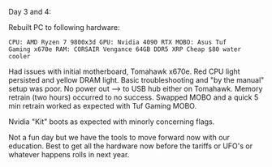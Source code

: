 Day 3 and 4: 

Rebuilt PC to following hardware:

<code>CPU: AMD Ryzen 7 9800x3d
GPU: Nvidia 4090 RTX
MOBO: Asus Tuf Gaming x670e
RAM: CORSAIR Vengance 64GB DDR5 XRP
Cheap $80 water cooler</code>

Had issues with initial motherboard, Tomahawk x670e. Red CPU light persisted and yellow DRAM light. Basic troubleshooting and "by the manual" setup was poor.
No power out --> to USB hub either on Tomahawk. 
Memory retrain (two hours) occurred to no success.
Swapped MOBO and a quick 5 min retrain worked as expected with Tuf Gaming MOBO. 

Nvidia "Kit" boots as expected with minorly concerning flags. 

Not a fun day but we have the tools to move forward now with our education. 
Best to get all the hardware now before the tariffs or UFO's or whatever happens rolls in next year. 

